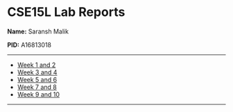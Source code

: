 # CSE15L Lab Reports

**Name:** Saransh Malik

**PID:** A16813018

---

* [Week 1 and 2](#)
* [Week 3 and 4](#)
* [Week 5 and 6](#)
* [Week 7 and 8](#)
* [Week 9 and 10](#)

---